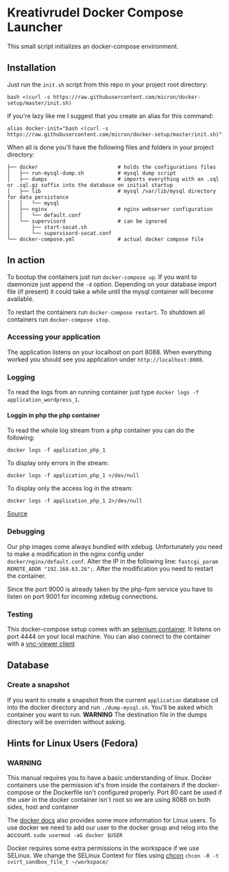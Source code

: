 # Kreativrudel Docker Compose Launcher

This small script initializes an docker-compose environment.
 
## Installation

Just run the ``init.sh`` script from this repo in your project root directory:
 
``bash <(curl -s https://raw.githubusercontent.com/micron/docker-setup/master/init.sh)``

If you're lazy like me I suggest that you create an alias for this command:

``alias docker-init="bash <(curl -s https://raw.githubusercontent.com/micron/docker-setup/master/init.sh)"``

When all is done you'll have the following files and folders in your project directory:

    ├── docker                          # holds the configurations files
    │   ├── run-mysql-dump.sh           # mysql dump script
    │   ├── dumps                       # imports everything with an .sql or .sql.gz suffix into the database on initial startup
    │   ├── lib                         # mysql /var/lib/mysql directory for data persistance
    │   │   └── mysql
    │   ├── nginx                       # nginx webserver configuration
    │   │   └── default.conf
    │   └── supervisord                 # can be ignored
    │       ├── start-socat.sh
    │       └── supervisord-socat.conf
    └── docker-compose.yml              # actual docker compose file

## In action

To bootup the containers just run ``docker-compose up``. If you want to daemonize just append the ``-d`` option. Depending on your database import file (if present) it could take a while until the mysql container will become available.

To restart the containers run ``docker-compose restart``. To shutdown all containers run ``docker-compose stop``.

### Accessing your application

The application listens on your localhost on port 8088. When everything worked you should see you application under ``http://localhost:8088``.

### Logging

To read the logs from an running container just type ``docker logs -f application_wordpress_1``.

#### Loggin in php the php container

To read the whole log stream from a php container you can do the following:

``docker logs -f application_php_1``

To display only errors in the stream:

``docker logs -f application_php_1 >/dev/null``

To display only the access log in the stream:

``docker logs -f application_php_1 2>/dev/null``

[Source](https://github.com/docker-library/php/issues/212#issuecomment-204817907)

### Debugging

Our php images come always bundled with xdebug. Unfortunately you need to make a modification in the nginx config under ``docker/nginx/default.conf``.
Alter the IP in the following line: ``fastcgi_param REMOTE_ADDR "192.168.63.26";``. After the modification you need to restart the container.

Since the port 9000 is already taken by the php-fpm service you have to listen on port 9001 for incoming xdebug connections.

### Testing

This docker-compose setup comes with an [selenium container](https://github.com/elgalu/docker-selenium). It listens on port 4444 on your local machine.
You can also connect to the container with a [vnc-viewer client](https://www.realvnc.com/download/viewer/)

## Database

### Create a snapshot

If you want to create a snapshot from the current ``application`` database cd into the docker directory and run ``./dump-mysql.sh``.
You'll be asked which container you want to run. **WARNING** The destination file in the dumps directory will be overriden without asking.

## Hints for Linux Users (Fedora)

### WARNING
This manual requires you to have a basic understanding of linux.
Docker containers use the permission id's from inside the containers if the docker-compose or the Dockerfile isn't configured properly.
Port 80 cant be used if the user in the docker container isn`t root so we are using 8088 on both sides, host and container

The [docker docs](https://docs.docker.com/install/linux/linux-postinstall/#manage-docker-as-a-non-root-user) also provides some more information for Linux users. 
To use docker we need to add our user to the docker group and relog into the account.
``sudo usermod -aG docker $USER``

Docker requires some extra permissions in the workspace if we use SELinux.
We change the SELinux Context for files using [chcon](https://linux.die.net/man/1/chcon)
``chcon -R -t svirt_sandbox_file_t ~/workspace/``


